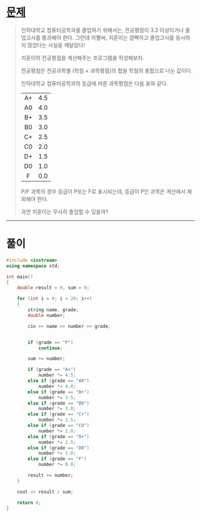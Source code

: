 # [문제](https://www.acmicpc.net/problem/25206 "#25206번")
  
> 인하대학교 컴퓨터공학과를 졸업하기 위해서는, 전공평점이 3.3 이상이거나 졸업고사를 통과해야 한다. 그런데 아뿔싸, 치훈이는 깜빡하고 졸업고사를 응시하지 않았다는 사실을 깨달았다!
>
> 치훈이의 전공평점을 계산해주는 프로그램을 작성해보자.
>
> 전공평점은 전공과목별 (학점 × 과목평점)의 합을 학점의 총합으로 나눈 값이다.
>
> 인하대학교 컴퓨터공학과의 등급에 따른 과목평점은 다음 표와 같다.
>
> |||
> |:--:|:--:|
> |A+|4.5|
> |A0|4.0|
> |B+|3.5|
> |B0|3.0|
> |C+|2.5|
> |C0|2.0|
> |D+|1.5|
> |D0|1.0|
> |F|0.0|
> 
> P/F 과목의 경우 등급이 P또는 F로 표시되는데, 등급이 P인 과목은 계산에서 제외해야 한다.
>
> 과연 치훈이는 무사히 졸업할 수 있을까?
<hr/>

# 풀이

```cpp
#include <iostream>
using namespace std;

int main() 
{
    double result = 0, sum = 0;

    for (int i = 0; i < 20; i++)
    {
        string name, grade;
        double number;

        cin >> name >> number >> grade;


        if (grade == "P")
            continue;

        sum += number;

        if (grade == "A+")
            number *= 4.5;
        else if (grade == "A0")
            number *= 4.0;
        else if (grade == "B+")
            number *= 3.5;
        else if (grade == "B0")
            number *= 3.0;
        else if (grade == "C+")
            number *= 2.5;
        else if (grade == "C0")
            number *= 2.0;
        else if (grade == "D+")
            number *= 1.5;
        else if (grade == "D0")
            number *= 1.0;
        else if (grade == "F")
            number *= 0.0;

        result += number;
    }

    cout << result / sum;

    return 0;
}
```


